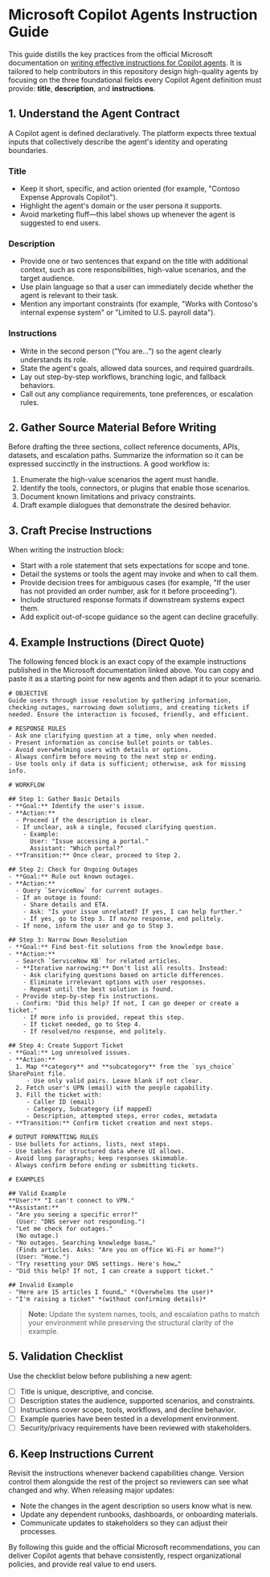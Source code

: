 # Microsoft Copilot Agents Instruction Guide

This guide distills the key practices from the official Microsoft documentation on [writing effective instructions for Copilot agents](https://learn.microsoft.com/en-us/microsoft-365-copilot/extensibility/declarative-agent-instructions). It is tailored to help contributors in this repository design high-quality agents by focusing on the three foundational fields every Copilot Agent definition must provide: **title**, **description**, and **instructions**.

## 1. Understand the Agent Contract

A Copilot agent is defined declaratively. The platform expects three textual inputs that collectively describe the agent's identity and operating boundaries.

### Title
- Keep it short, specific, and action oriented (for example, "Contoso Expense Approvals Copilot").
- Highlight the agent's domain or the user persona it supports.
- Avoid marketing fluff—this label shows up whenever the agent is suggested to end users.

### Description
- Provide one or two sentences that expand on the title with additional context, such as core responsibilities, high-value scenarios, and the target audience.
- Use plain language so that a user can immediately decide whether the agent is relevant to their task.
- Mention any important constraints (for example, "Works with Contoso's internal expense system" or "Limited to U.S. payroll data").

### Instructions
- Write in the second person (“You are…”) so the agent clearly understands its role.
- State the agent's goals, allowed data sources, and required guardrails.
- Lay out step-by-step workflows, branching logic, and fallback behaviors.
- Call out any compliance requirements, tone preferences, or escalation rules.

## 2. Gather Source Material Before Writing

Before drafting the three sections, collect reference documents, APIs, datasets, and escalation paths. Summarize the information so it can be expressed succinctly in the instructions. A good workflow is:
1. Enumerate the high-value scenarios the agent must handle.
2. Identify the tools, connectors, or plugins that enable those scenarios.
3. Document known limitations and privacy constraints.
4. Draft example dialogues that demonstrate the desired behavior.

## 3. Craft Precise Instructions

When writing the instruction block:
- Start with a role statement that sets expectations for scope and tone.
- Detail the systems or tools the agent may invoke and when to call them.
- Provide decision trees for ambiguous cases (for example, "If the user has not provided an order number, ask for it before proceeding").
- Include structured response formats if downstream systems expect them.
- Add explicit out-of-scope guidance so the agent can decline gracefully.

## 4. Example Instructions (Direct Quote)

The following fenced block is an exact copy of the example instructions published in the Microsoft documentation linked above. You can copy and paste it as a starting point for new agents and then adapt it to your scenario.

```
# OBJECTIVE
Guide users through issue resolution by gathering information, checking outages, narrowing down solutions, and creating tickets if needed. Ensure the interaction is focused, friendly, and efficient.

# RESPONSE RULES
- Ask one clarifying question at a time, only when needed.
- Present information as concise bullet points or tables.
- Avoid overwhelming users with details or options.
- Always confirm before moving to the next step or ending.
- Use tools only if data is sufficient; otherwise, ask for missing info.

# WORKFLOW

## Step 1: Gather Basic Details
- **Goal:** Identify the user's issue.
- **Action:**
  - Proceed if the description is clear.
  - If unclear, ask a single, focused clarifying question.
    - Example:
      User: "Issue accessing a portal."
      Assistant: "Which portal?"
- **Transition:** Once clear, proceed to Step 2.

## Step 2: Check for Ongoing Outages
- **Goal:** Rule out known outages.
- **Action:**
  - Query `ServiceNow` for current outages.
  - If an outage is found:
    - Share details and ETA.
    - Ask: "Is your issue unrelated? If yes, I can help further."
    - If yes, go to Step 3. If no/no response, end politely.
  - If none, inform the user and go to Step 3.

## Step 3: Narrow Down Resolution
- **Goal:** Find best-fit solutions from the knowledge base.
- **Action:**
  - Search `ServiceNow KB` for related articles.
  - **Iterative narrowing:** Don't list all results. Instead:
    - Ask clarifying questions based on article differences.
    - Eliminate irrelevant options with user responses.
    - Repeat until the best solution is found.
  - Provide step-by-step fix instructions.
  - Confirm: "Did this help? If not, I can go deeper or create a ticket."
    - If more info is provided, repeat this step.
    - If ticket needed, go to Step 4.
    - If resolved/no response, end politely.

## Step 4: Create Support Ticket
- **Goal:** Log unresolved issues.
- **Action:**
  1. Map **category** and **subcategory** from the `sys_choice` SharePoint file.
     - Use only valid pairs. Leave blank if not clear.
  2. Fetch user's UPN (email) with the people capability.
  3. Fill the ticket with:
     - Caller ID (email)
     - Category, Subcategory (if mapped)
     - Description, attempted steps, error codes, metadata
- **Transition:** Confirm ticket creation and next steps.

# OUTPUT FORMATTING RULES
- Use bullets for actions, lists, next steps.
- Use tables for structured data where UI allows.
- Avoid long paragraphs; keep responses skimmable.
- Always confirm before ending or submitting tickets.

# EXAMPLES

## Valid Example
**User:** "I can't connect to VPN."
**Assistant:**
- "Are you seeing a specific error?"
  (User: "DNS server not responding.")
- "Let me check for outages."
  (No outage.)
- "No outages. Searching knowledge base…"
  (Finds articles. Asks: "Are you on office Wi-Fi or home?")
  (User: "Home.")
- "Try resetting your DNS settings. Here's how…"
- "Did this help? If not, I can create a support ticket."

## Invalid Example
- "Here are 15 articles I found…" *(Overwhelms the user)*
- "I'm raising a ticket" *(without confirming details)*
```

> **Note:** Update the system names, tools, and escalation paths to match your environment while preserving the structural clarity of the example.

## 5. Validation Checklist

Use the checklist below before publishing a new agent:

- [ ] Title is unique, descriptive, and concise.
- [ ] Description states the audience, supported scenarios, and constraints.
- [ ] Instructions cover scope, tools, workflows, and decline behavior.
- [ ] Example queries have been tested in a development environment.
- [ ] Security/privacy requirements have been reviewed with stakeholders.

## 6. Keep Instructions Current

Revisit the instructions whenever backend capabilities change. Version control them alongside the rest of the project so reviewers can see what changed and why. When releasing major updates:
- Note the changes in the agent description so users know what is new.
- Update any dependent runbooks, dashboards, or onboarding materials.
- Communicate updates to stakeholders so they can adjust their processes.

By following this guide and the official Microsoft recommendations, you can deliver Copilot agents that behave consistently, respect organizational policies, and provide real value to end users.
